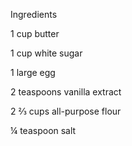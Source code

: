 Ingredients

1 cup butter

1 cup white sugar

1 large egg

2 teaspoons vanilla extract

2 ⅔ cups all-purpose flour

¼ teaspoon salt
